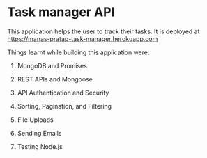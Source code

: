 # Task manager API

This application helps the user to track their tasks.
It is deployed at <https://manas-pratap-task-manager.herokuapp.com>

Things learnt while building this application were:

1. MongoDB and Promises

2. REST APIs and Mongoose

3. API Authentication and Security

4. Sorting, Pagination, and Filtering

5. File Uploads

6. Sending Emails

7. Testing Node.js
